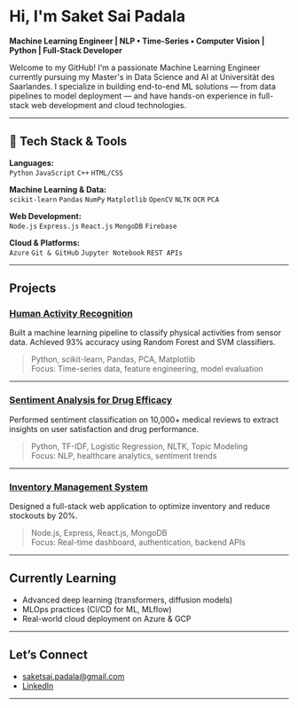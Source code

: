 # Hi, I'm Saket Sai Padala

**Machine Learning Engineer | NLP • Time-Series • Computer Vision | Python | Full-Stack Developer**

Welcome to my GitHub! I'm a passionate Machine Learning Engineer currently pursuing my Master's in Data Science and AI at Universität des Saarlandes. I specialize in building end-to-end ML solutions — from data pipelines to model deployment — and have hands-on experience in full-stack web development and cloud technologies.

---

## 🔧 Tech Stack & Tools

**Languages:**  
`Python` `JavaScript` `C++` `HTML/CSS`

**Machine Learning & Data:**  
`scikit-learn` `Pandas` `NumPy` `Matplotlib` `OpenCV` `NLTK` `OCR` `PCA`

**Web Development:**  
`Node.js` `Express.js` `React.js` `MongoDB` `Firebase`

**Cloud & Platforms:**  
`Azure` `Git & GitHub` `Jupyter Notebook` `REST APIs`  

---

## Projects

### [Human Activity Recognition](https://github.com/saket-118/HUMAN-ACTIVITY-RECOGNITION)
Built a machine learning pipeline to classify physical activities from sensor data. Achieved 93% accuracy using Random Forest and SVM classifiers.
> Python, scikit-learn, Pandas, PCA, Matplotlib  
> Focus: Time-series data, feature engineering, model evaluation

---

### [Sentiment Analysis for Drug Efficacy](https://github.com/saket-118/UROP)
Performed sentiment classification on 10,000+ medical reviews to extract insights on user satisfaction and drug performance.
> Python, TF-IDF, Logistic Regression, NLTK, Topic Modeling  
> Focus: NLP, healthcare analytics, sentiment trends

---

### [Inventory Management System](https://github.com/saket-118/INVENTORY-MANAGEMENT-SYSTEM)
Designed a full-stack web application to optimize inventory and reduce stockouts by 20%.
> Node.js, Express, React.js, MongoDB  
> Focus: Real-time dashboard, authentication, backend APIs

---

## Currently Learning
- Advanced deep learning (transformers, diffusion models)
- MLOps practices (CI/CD for ML, MLflow)
- Real-world cloud deployment on Azure & GCP

---

## Let’s Connect

- [saketsai.padala@gmail.com](mailto:saketsai.padala@gmail.com)  
- [LinkedIn](https://www.linkedin.com/in/saket-sai-padala/)  


---

